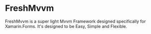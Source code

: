 # FreshMvvm
FreshMvvm is a super light Mvvm Framework designed specifically for Xamarin.Forms. It's designed to be Easy, Simple and Flexible. 
